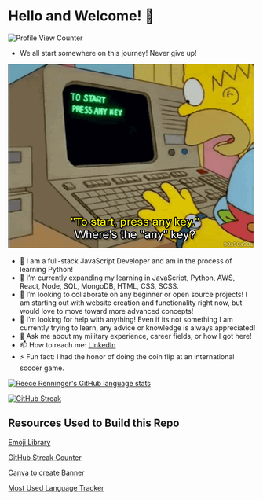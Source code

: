 # Hello and Welcome! 👋
![Profile View Counter](https://komarev.com/ghpvc/?username=ReeceRenninger&style=flat&color=brightgreen)
- We all start somewhere on this journey! Never give up!

![Homer](homer.technology.gif)


- 🔭 I am a full-stack JavaScript Developer and am in the process of learning Python!
- 🌱 I’m currently expanding my learning in JavaScript, Python, AWS, React, Node, SQL, MongoDB, HTML, CSS, SCSS.
- 👯 I’m looking to collaborate on any beginner or open source projects! I am starting out with website creation and functionality right now, but would love to move toward more advanced concepts!
- 🤔 I’m looking for help with anything! Even if its not something I am currently trying to learn, any advice or knowledge is always appreciated!
- 💬 Ask me about my military experience, career fields, or how I got here!
- 📫 How to reach me: [LinkedIn](https://www.linkedin.com/in/reecerenninger/)
- ⚡ Fun fact: I had the honor of doing the coin flip at an international soccer game.


[![Reece Renninger's GitHub language stats](https://github-readme-stats-beta-ten-43.vercel.app/api/top-langs/?username=ReeceRenninger&theme=radical)](https://github.com/ReeceRenninger/github-readme-stats)

[![GitHub Streak](https://github-readme-streak-stats.herokuapp.com?user=ReeceRenninger&theme=radical&background=04003A&border=DD2727&stroke=DDDDDD&fire=DD0000&ring=2EDDD1&currStreakNum=F5FFFE)](https://git.io/streak-stats)

## Resources Used to Build this Repo

[Emoji Library](https://emojipedia.org/)

[GitHub Streak Counter](https://github.com/DenverCoder1/github-readme-streak-stats)

[Canva to create Banner](https://www.canva.com/)

[Most Used Language Tracker](https://github.com/anuraghazra/github-readme-stats)
